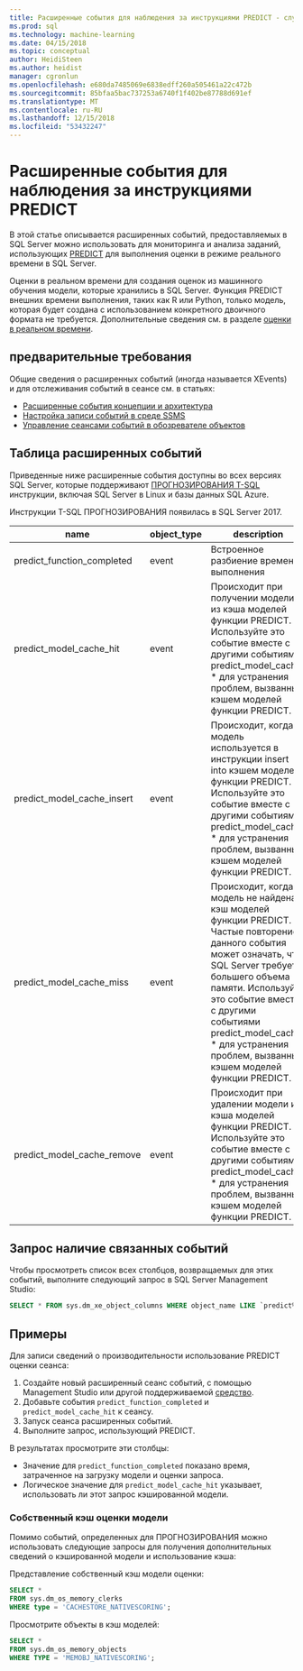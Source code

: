 ```yaml
---
title: Расширенные события для наблюдения за инструкциями PREDICT - службы машинного обучения SQL Server
ms.prod: sql
ms.technology: machine-learning
ms.date: 04/15/2018
ms.topic: conceptual
author: HeidiSteen
ms.author: heidist
manager: cgronlun
ms.openlocfilehash: e680da7485069e6838edff260a505461a22c472b
ms.sourcegitcommit: 85bfaa5bac737253a6740f1f402be87788d691ef
ms.translationtype: MT
ms.contentlocale: ru-RU
ms.lasthandoff: 12/15/2018
ms.locfileid: "53432247"
---
```

# <a name="extended-events-for-monitoring-predict-statements"></a>Расширенные события для наблюдения за инструкциями PREDICT

В этой статье описывается расширенных событий, предоставляемых в SQL Server можно использовать для мониторинга и анализа заданий, использующих [PREDICT](https://docs.microsoft.com/sql/t-sql/queries/predict-transact-sql) для выполнения оценки в режиме реального времени в SQL Server.

Оценки в реальном времени для создания оценок из машинного обучения модели, которые хранились в SQL Server. Функция PREDICT внешних времени выполнения, таких как R или Python, только модель, которая будет создана с использованием конкретного двоичного формата не требуется. Дополнительные сведения см. в разделе [оценки в реальном времени](https://docs.microsoft.com/sql/advanced-analytics/real-time-scoring).

## <a name="prerequisites"></a>предварительные требования

Общие сведения о расширенных событий (иногда называется XEvents) и для отслеживания событий в сеансе см. в статьях:

+ [Расширенные события концепции и архитектура](https://docs.microsoft.com/sql/relational-databases/extended-events/extended-events)
+ [Настройка записи событий в среде SSMS](https://docs.microsoft.com/sql/relational-databases/extended-events/quick-start-extended-events-in-sql-server)
+ [Управление сеансами событий в обозревателе объектов](https://docs.microsoft.com/sql/relational-databases/extended-events/manage-event-sessions-in-the-object-explorer)

## <a name="table-of-extended-events"></a>Таблица расширенных событий

Приведенные ниже расширенные события доступны во всех версиях SQL Server, которые поддерживают [ПРОГНОЗИРОВАНИЯ T-SQL](https://docs.microsoft.com/sql/t-sql/queries/predict-transact-sql) инструкции, включая SQL Server в Linux и базы данных SQL Azure. 

Инструкции T-SQL ПРОГНОЗИРОВАНИЯ появилась в SQL Server 2017. 

|name |object_type|description| 
|----|----|----|
|predict_function_completed |event  |Встроенное разбиение времени выполнения|
|predict_model_cache_hit |event|Происходит при получении модели из кэша моделей функции PREDICT. Используйте это событие вместе с другими событиями predict_model_cache_ * для устранения проблем, вызванных кэшем моделей функции PREDICT.|
|predict_model_cache_insert |event  |   Происходит, когда модель используется в инструкции insert into кэшем моделей функции PREDICT. Используйте это событие вместе с другими событиями predict_model_cache_ * для устранения проблем, вызванных кэшем моделей функции PREDICT.    |
|predict_model_cache_miss   |event|Происходит, когда модель не найдена в кэш моделей функции PREDICT. Частые повторение данного события может означать, что SQL Server требует большего объема памяти. Используйте это событие вместе с другими событиями predict_model_cache_ * для устранения проблем, вызванных кэшем моделей функции PREDICT.|
|predict_model_cache_remove |event| Происходит при удалении модели из кэша моделей функции PREDICT. Используйте это событие вместе с другими событиями predict_model_cache_ * для устранения проблем, вызванных кэшем моделей функции PREDICT.|

## <a name="query-for-related-events"></a>Запрос наличие связанных событий

Чтобы просмотреть список всех столбцов, возвращаемых для этих событий, выполните следующий запрос в SQL Server Management Studio:

```sql
SELECT * FROM sys.dm_xe_object_columns WHERE object_name LIKE `predict%'
```

## <a name="examples"></a>Примеры

Для записи сведений о производительности использование PREDICT оценки сеанса:

1. Создайте новый расширенный сеанс событий, с помощью Management Studio или другой поддерживаемой [средство](https://docs.microsoft.com/sql/relational-databases/extended-events/extended-events-tools).
2. Добавьте события `predict_function_completed` и `predict_model_cache_hit` к сеансу.
3. Запуск сеанса расширенных событий.
4. Выполните запрос, использующий PREDICT.

В результатах просмотрите эти столбцы:

+ Значение для `predict_function_completed` показано время, затраченное на загрузку модели и оценки запроса.
+ Логическое значение для `predict_model_cache_hit` указывает, использовать ли этот запрос кэшированной модели. 

### <a name="native-scoring-model-cache"></a>Собственный кэш оценки модели

Помимо событий, определенных для ПРОГНОЗИРОВАНИЯ можно использовать следующие запросы для получения дополнительных сведений о кэшированной модели и использование кэша:

Представление собственный кэш модели оценки:

```sql
SELECT *
FROM sys.dm_os_memory_clerks
WHERE type = 'CACHESTORE_NATIVESCORING';
```

Просмотрите объекты в кэш моделей:

```sql
SELECT *
FROM sys.dm_os_memory_objects
WHERE TYPE = 'MEMOBJ_NATIVESCORING';
```

